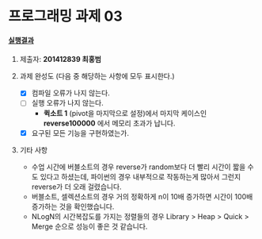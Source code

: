 # 프로그래밍 과제 03

#### [실행결과](https://github.com/PKNU-IT-ALGORITHM2019/pa-03-Luiz4our/blob/master/result.png)

1. 제출자: __201412839 최홍범__

2. 과제 완성도 (다음 중 해당하는 사항에 모두 표시한다.)
    - [x] 컴파일 오류가 나지 않는다.
    - [ ] 실행 오류가 나지 않는다.
        - __퀵소트 1__ (pivot을 마지막으로 설정)에서 마지막 케이스인 __reverse100000__ 에서 메모리 초과가 납니다.
    - [x] 요구된 모든 기능을 구현하였는가.

3. 기타 사항 
    - 수업 시간에 버블소트의 경우 reverse가 random보다 더 빨리 시간이 짧을 수도 있다고 하셨는데,
    파이썬의 경우 내부적으로 작동하는게 많아서 그런지 reverse가 더 오래 걸렸습니다.
    - 버블소트, 셀렉션소트의 경우 거의 정확하게 n이 10배 증가하면 시간이 100배 증가하는 것을 확인했습니다.
    - NLogN의 시간복잡도를 가지는 정렬들의 경우 Library > Heap > Quick > Merge 순으로 성능이 좋은 것 같습니다.
